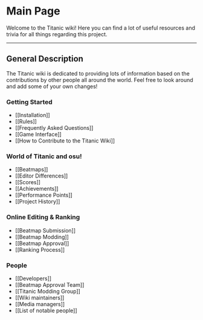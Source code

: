 # Main Page

Welcome to the Titanic wiki! Here you can find a lot of useful resources and trivia for all things regarding this project.

---

## General Description

The Titanic wiki is dedicated to providing lots of information based on the contributions by other people all around the world.
Feel free to look around and add some of your own changes!

### Getting Started

- [[Installation]]
- [[Rules]]
- [[Frequently Asked Questions]]
- [[Game Interface]]
- [[How to Contribute to the Titanic Wiki]]

### World of Titanic and osu!

- [[Beatmaps]]
- [[Editor Differences]]
- [[Scores]]
- [[Achievements]]
- [[Performance Points]]
- [[Project History]]

### Online Editing & Ranking

- [[Beatmap Submission]]
- [[Beatmap Modding]]
- [[Beatmap Approval]]
- [[Ranking Process]]

### People

- [[Developers]]
- [[Beatmap Approval Team]]
- [[Titanic Modding Group]]
- [[Wiki maintainers]]
- [[Media managers]]
- [[List of notable people]]
